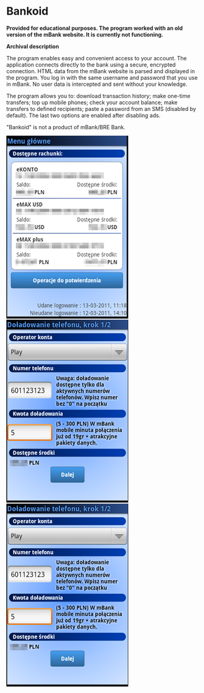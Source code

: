 # Bankoid

**Provided for educational purposes. The program worked with an old version of the mBank website. It is currently not functioning.**

**Archival description**

The program enables easy and convenient access to your account. The application connects directly to the bank using a secure, encrypted connection. HTML data from the mBank website is parsed and displayed in the program. You log in with the same username and password that you use in mBank. No user data is intercepted and sent without your knowledge.

The program allows you to: download transaction history; make one-time transfers; top up mobile phones; check your account balance; make transfers to defined recipients; paste a password from an SMS (disabled by default). The last two options are enabled after disabling ads.

"Bankoid" is not a product of mBank/BRE Bank.

![Screen 1](https://raw.githubusercontent.com/sygnatura/bankoid/master/php/screen1.png)
![Screen 2](https://raw.githubusercontent.com/sygnatura/bankoid/master/php/screen2.png)
![Screen 3](https://raw.githubusercontent.com/sygnatura/bankoid/master/php/screen2.png)
